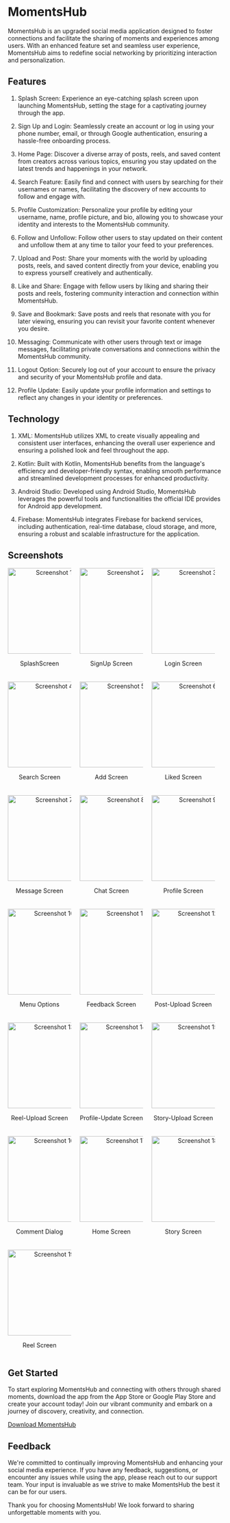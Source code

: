 # MomentsHub 

MomentsHub is an upgraded social media application designed to foster connections and facilitate the sharing of moments and experiences among users. With an enhanced feature set and seamless user experience, MomentsHub aims to redefine social networking by prioritizing interaction and personalization.

## Features

1. Splash Screen: Experience an eye-catching splash screen upon launching MomentsHub, setting the stage for a captivating journey through the app.

2. Sign Up and Login: Seamlessly create an account or log in using your phone number, email, or through Google authentication, ensuring a hassle-free onboarding process.

3. Home Page: Discover a diverse array of posts, reels, and saved content from creators across various topics, ensuring you stay updated on the latest trends and happenings in your network.

4. Search Feature: Easily find and connect with users by searching for their usernames or names, facilitating the discovery of new accounts to follow and engage with.

5. Profile Customization: Personalize your profile by editing your username, name, profile picture, and bio, allowing you to showcase your identity and interests to the MomentsHub community.

6. Follow and Unfollow: Follow other users to stay updated on their content and unfollow them at any time to tailor your feed to your preferences.

7. Upload and Post: Share your moments with the world by uploading posts, reels, and saved content directly from your device, enabling you to express yourself creatively and authentically.

8. Like and Share: Engage with fellow users by liking and sharing their posts and reels, fostering community interaction and connection within MomentsHub.

9. Save and Bookmark: Save posts and reels that resonate with you for later viewing, ensuring you can revisit your favorite content whenever you desire.

10. Messaging: Communicate with other users through text or image messages, facilitating private conversations and connections within the MomentsHub community.

11. Logout Option: Securely log out of your account to ensure the privacy and security of your MomentsHub profile and data.

12. Profile Update: Easily update your profile information and settings to reflect any changes in your identity or preferences.

## Technology

1. XML: MomentsHub utilizes XML to create visually appealing and consistent user interfaces, enhancing the overall user experience and ensuring a polished look and feel throughout the app.

2. Kotlin: Built with Kotlin, MomentsHub benefits from the language's efficiency and developer-friendly syntax, enabling smooth performance and streamlined development processes for enhanced productivity.

3. Android Studio: Developed using Android Studio, MomentsHub leverages the powerful tools and functionalities the official IDE provides for Android app development.

4. Firebase: MomentsHub integrates Firebase for backend services, including authentication, real-time database, cloud storage, and more, ensuring a robust and scalable infrastructure for the application.

## Screenshots

<div style="display: flex; flex-wrap: wrap; gap: 20px; justify-content: flex-start;">

<div style="flex: 0 0 calc(33.33% - 20px); max-width: calc(33.33% - 20px); text-align: center;">
    <img src="images/Screenshot_20240416_232513.jpg" alt="Screenshot 1" width="200">
    <p>SplashScreen</p>
</div>

<div style="flex: 0 0 calc(33.33% - 20px); max-width: calc(33.33% - 20px); text-align: center;">
    <img src="images/Screenshot_20240416_232516.jpg" alt="Screenshot 2" width="200">
    <p>SignUp Screen</p>
</div>

<div style="flex: 0 0 calc(33.33% - 20px); max-width: calc(33.33% - 20px); text-align: center;">
    <img src="images/Screenshot_20240416_232519.jpg" alt="Screenshot 3" width="200">
    <p>Login Screen</p>
</div>

<div style="flex: 0 0 calc(33.33% - 20px); max-width: calc(33.33% - 20px); text-align: center;">
    <img src="images/Screenshot_20240416_232604.jpg" alt="Screenshot 4" width="200">
    <p>Search Screen</p>
</div>

<div style="flex: 0 0 calc(33.33% - 20px); max-width: calc(33.33% - 20px); text-align: center;">
    <img src="images/Screenshot_20240416_232609.jpg" alt="Screenshot 5" width="200">
    <p>Add Screen</p>
</div>

<div style="flex: 0 0 calc(33.33% - 20px); max-width: calc(33.33% - 20px); text-align: center;">
    <img src="images/Screenshot_20240416_232737.jpg" alt="Screenshot 6" width="200">
    <p>Liked Screen</p>
</div>

<div style="flex: 0 0 calc(33.33% - 20px); max-width: calc(33.33% - 20px); text-align: center;">
    <img src="images/Screenshot_20240416_232746.jpg" alt="Screenshot 7" width="200">
    <p>Message Screen</p>
</div>

<div style="flex: 0 0 calc(33.33% - 20px); max-width: calc(33.33% - 20px); text-align: center;">
    <img src="images/Screenshot_20240416_232819.jpg" alt="Screenshot 8" width="200">
    <p>Chat Screen</p>
</div>

<div style="flex: 0 0 calc(33.33% - 20px); max-width: calc(33.33% - 20px); text-align: center;">
    <img src="images/Screenshot_20240416_232839.jpg" alt="Screenshot 9" width="200">
    <p>Profile Screen</p>
</div>

<div style="flex: 0 0 calc(33.33% - 20px); max-width: calc(33.33% - 20px); text-align: center;">
    <img src="images/Screenshot_20240416_232848.jpg" alt="Screenshot 10" width="200">
    <p>Menu Options</p>
</div>

<div style="flex: 0 0 calc(33.33% - 20px); max-width: calc(33.33% - 20px); text-align: center;">
    <img src="images/Screenshot_20240416_232854.jpg" alt="Screenshot 11" width="200">
    <p>Feedback Screen</p>
</div>

<div style="flex: 0 0 calc(33.33% - 20px); max-width: calc(33.33% - 20px); text-align: center;">
    <img src="images/Screenshot_20240416_232947.jpg" alt="Screenshot 12" width="200">
    <p>Post-Upload Screen</p>
</div>

<div style="flex: 0 0 calc(33.33% - 20px); max-width: calc(33.33% - 20px); text-align: center;">
    <img src="images/Screenshot_20240416_232953.jpg" alt="Screenshot 13" width="200">
    <p>Reel-Upload Screen</p>
</div>

<div style="flex: 0 0 calc(33.33% - 20px); max-width: calc(33.33% - 20px); text-align: center;">
    <img src="images/Screenshot_20240416_233000.jpg" alt="Screenshot 14" width="200">
    <p>Profile-Update Screen</p>
</div>

<div style="flex: 0 0 calc(33.33% - 20px); max-width: calc(33.33% - 20px); text-align: center;">
    <img src="images/Screenshot_20240416_233008.jpg" alt="Screenshot 15" width="200">
    <p>Story-Upload Screen</p>
</div>

<div style="flex: 0 0 calc(33.33% - 20px); max-width: calc(33.33% - 20px); text-align: center;">
    <img src="images/Screenshot_20240416_233105.jpg" alt="Screenshot 16" width="200">
    <p>Comment Dialog</p>
</div>

<div style="flex: 0 0 calc(33.33% - 20px); max-width: calc(33.33% - 20px); text-align: center;">
    <img src="images/Screenshot_20240416_233301.jpg" alt="Screenshot 17" width="200">
    <p>Home Screen</p>
</div>

<div style="flex: 0 0 calc(33.33% - 20px); max-width: calc(33.33% - 20px); text-align: center;">
    <img src="images/Screenshot_20240416_233306.jpg" alt="Screenshot 18" width="200">
    <p>Story Screen</p>
</div>

<div style="flex: 0 0 calc(33.33% - 20px); max-width: calc(33.33% - 20px); text-align: center;">
    <img src="images/Screenshot_20240416_233538.jpg" alt="Screenshot 19" width="200">
    <p>Reel Screen</p>
</div>

</div>

## Get Started

To start exploring MomentsHub and connecting with others through shared moments, download the app from the App Store or Google Play Store and create your account today! Join our vibrant community and embark on a journey of discovery, creativity, and connection.

[Download MomentsHub](https://play.google.com/store/apps/details?id=com.pvsrishabh.momentshub)

## Feedback

We're committed to continually improving MomentsHub and enhancing your social media experience. If you have any feedback, suggestions, or encounter any issues while using the app, please reach out to our support team. Your input is invaluable as we strive to make MomentsHub the best it can be for our users.

Thank you for choosing MomentsHub! We look forward to sharing unforgettable moments with you.
